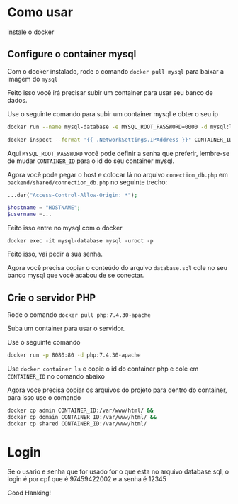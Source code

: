 # Como usar

instale o docker

## Configure o container mysql

Com o docker instalado, rode o comando `docker pull mysql` para baixar a imagem do `mysql`

Feito isso você irá precisar subir um container para usar seu banco de dados.

Use o seguinte comando para subir um container mysql e obter o seu ip

```bash
docker run --name mysql-database -e MYSQL_ROOT_PASSWORD=0000 -d mysql:latest

docker inspect --format '{{ .NetworkSettings.IPAddress }}' CONTAINER_ID
```

Aqui `MYSQL_ROOT_PASSWORD` você pode definir a senha que preferir, lembre-se de mudar `CONTAINER_ID` para o id do seu container mysql.

Agora você pode pegar o host e colocar lá no arquivo `conection_db.php` em `backend/shared/connection_db.php` no seguinte trecho:

```php
...der("Access-Control-Allow-Origin: *");

$hostname = "HOSTNAME";
$username =...
```

Feito isso entre no mysql com o docker 

```
docker exec -it mysql-database mysql -uroot -p 
```

Feito isso, vai pedir a sua senha.

Agora você precisa copiar o conteúdo do arquivo `database.sql` cole no seu banco mysql que você acabou de se conectar.


## Crie o servidor PHP

Rode o comando `docker pull php:7.4.30-apache`

Suba um container para usar o servidor.

Use o seguinte comando

```bash
docker run -p 8080:80 -d php:7.4.30-apache 
```

Use `docker container ls` e copie o id do container php e cole em `CONTAINER_ID` no comando abaixo

Agora voce precisa copiar os arquivos do projeto para dentro do container, para isso use o comando

```bash
docker cp admin CONTAINER_ID:/var/www/html/ &&
docker cp domain CONTAINER_ID:/var/www/html/ &&
docker cp shared CONTAINER_ID:/var/www/html/

```

# Login

Se o usario e senha que for usado for o que esta no arquivo database.sql, o login é por cpf que é 97459422002 e a senha é 12345


Good Hanking!
